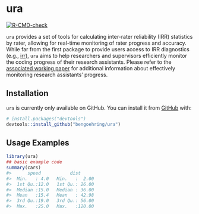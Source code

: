 
<!-- README.md is generated from README.Rmd. Please edit that file -->

# ura

<!-- badges: start -->

[![R-CMD-check](https://github.com/bengoehring/ura/actions/workflows/R-CMD-check.yaml/badge.svg)](https://github.com/bengoehring/ura/actions/workflows/R-CMD-check.yaml)
<!-- badges: end -->

`ura` provides a set of tools for calculating inter-rater reliability
(IRR) statistics by rater, allowing for real-time monitoring of rater
progress and accuracy. While far from the first package to provide users
access to IRR diagnostics (e.g.,
[irr](https://cran.r-project.org/web/packages/irr/irr.pdf)), `ura` aims
to help researchers and supervisors efficiently monitor the coding
progress of their research assistants. Please refer to the [associated
working
paper](https://bengoehring.github.io/files/perspectives-paper.pdf) for
additional information about effectively monitoring research assistants’
progress.

## Installation

`ura` is currently only available on GitHub. You can install it from
[GitHub](https://github.com/) with:

``` r
# install.packages("devtools")
devtools::install_github("bengoehring/ura")
```

## Usage Examples

``` r
library(ura)
## basic example code
summary(cars)
#>      speed           dist       
#>  Min.   : 4.0   Min.   :  2.00  
#>  1st Qu.:12.0   1st Qu.: 26.00  
#>  Median :15.0   Median : 36.00  
#>  Mean   :15.4   Mean   : 42.98  
#>  3rd Qu.:19.0   3rd Qu.: 56.00  
#>  Max.   :25.0   Max.   :120.00
```
